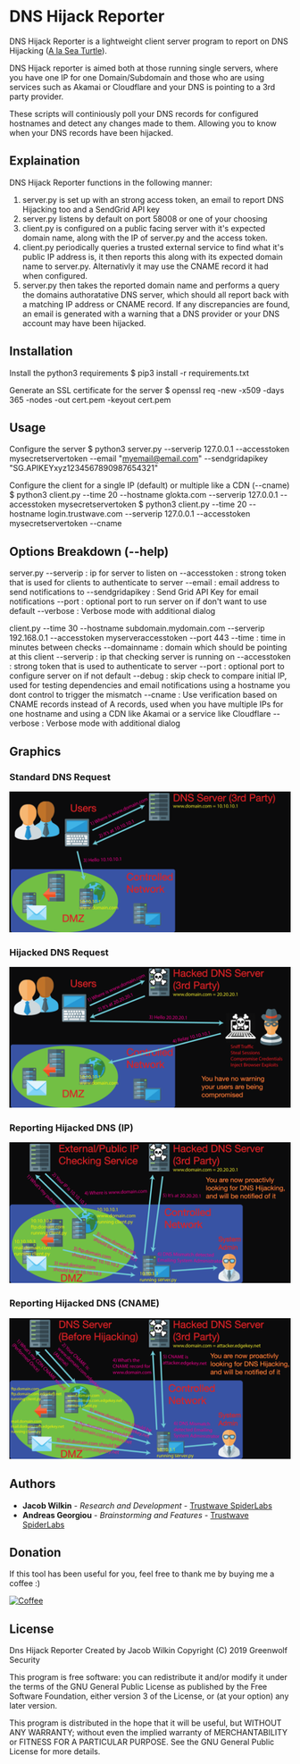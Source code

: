 # DNS Hijack Reporter

DNS Hijack Reporter is a lightweight client server program to report on DNS Hijacking ([A la Sea Turtle](https://www.wired.com/story/sea-turtle-dns-hijacking/)).

DNS Hijack reporter is aimed both at those running single servers, where you have one IP for one Domain/Subdomain and those who are using services such as Akamai or Cloudflare and your DNS is pointing to a 3rd party provider.

These scripts will continiously poll your DNS records for configured hostnames and detect any changes made to them. Allowing you to know when your DNS records have been hijacked. 

## Explaination

DNS Hijack Reporter functions in the following manner:

1) server.py is set up with an strong access token, an email to report DNS Hijacking too and a SendGrid API key
2) server.py listens by default on port 58008 or one of your choosing
3) client.py is configured on a public facing server with it's expected domain name, along with the IP of server.py and the access token.
4) client.py periodically queries a trusted external service to find what it's public IP address is, it then reports this along with its expected domain name to server.py. Alternativly it may use the CNAME record it had when configured. 
5) server.py then takes the reported domain name and performs a query the domains authoratative DNS server, which should all report back with a matching IP address or CNAME record. If any discrepancies are found, an email is generated with a warning that a DNS provider or your DNS account may have been hijacked.

## Installation

Install the python3 requirements
$ pip3 install -r requirements.txt

Generate an SSL certificate for the server
$ openssl req -new -x509 -days 365 -nodes -out cert.pem -keyout cert.pem

## Usage

Configure the server
$ python3 server.py --serverip 127.0.0.1 --accesstoken mysecretservertoken --email "myemail@email.com" --sendgridapikey "SG.APIKEYxyz1234567890987654321"

Configure the client for a single IP (default) or multiple like a CDN (--cname)
$ python3 client.py --time 20 --hostname glokta.com --serverip 127.0.0.1 --accesstoken mysecretservertoken
$ python3 client.py --time 20 --hostname login.trustwave.com --serverip 127.0.0.1 --accesstoken mysecretservertoken --cname

## Options Breakdown (--help)

server.py
    --serverip : ip for server to listen on
    --accesstoken : strong token that is used for clients to authenticate to server
    --email : email address to send notifications to
    --sendgridapikey : Send Grid API Key for email notifications
    --port : optional port to run server on if don't want to use default
    --verbose : Verbose mode with additional dialog

client.py --time 30 --hostname subdomain.mydomain.com --serverip 192.168.0.1 --accesstoken myserveraccesstoken --port 443
    --time : time in minutes between checks
    --domainname : domain which should be pointing at this client
    --serverip : ip that checking server is running on
    --accesstoken : strong token that is used to authenticate to server
    --port : optional port to configure server on if not default
    --debug : skip check to compare initial IP, used for testing dependencies and email notifications using a hostname you dont control to trigger the mismatch
    --cname : Use verification based on CNAME records instead of A records, used when you have multiple IPs for one hostname and using a CDN like Akamai or a service like Cloudflare
    --verbose : Verbose mode with additional dialog
    
## Graphics

### Standard DNS Request

![Standard DNS Request](images/DNS-Hijacking-normal-request.png?raw=true "Standard DNS Request")

### Hijacked DNS Request

![Hijacked DNS Request](images/DNS-Hijacking-hijacked-request.png?raw=true "Hijacked DNS Request")

### Reporting Hijacked DNS (IP)

![Reporting Hijacked DNS IP](images/DNS-Hijacking-hijacked-request-reported.png?raw=true "Reporting Hijacked DNS (IP)")

### Reporting Hijacked DNS (CNAME)

![Reporting Hijacked DNS CNAME](images/DNS-Hijacking-hijacked-request-reported-cname.png?raw=true "Reporting Hijacked DNS (CNAME)")

## Authors

* **Jacob Wilkin** - *Research and Development* - [Trustwave SpiderLabs](https://github.com/SpiderLabs)
* **Andreas Georgiou** - *Brainstorming and Features* - [Trustwave SpiderLabs](https://github.com/SpiderLabs)

## Donation
If this tool has been useful for you, feel free to thank me by buying me a coffee :)

[![Coffee](https://www.buymeacoffee.com/assets/img/custom_images/orange_img.png)](https://www.buymeacoffee.com/Greenwolf)

## License

Dns Hijack Reporter
Created by Jacob Wilkin
Copyright (C) 2019 Greenwolf Security
 
This program is free software: you can redistribute it and/or modify
it under the terms of the GNU General Public License as published by
the Free Software Foundation, either version 3 of the License, or
(at your option) any later version.

This program is distributed in the hope that it will be useful,
but WITHOUT ANY WARRANTY; without even the implied warranty of
MERCHANTABILITY or FITNESS FOR A PARTICULAR PURPOSE.  See the
GNU General Public License for more details.


